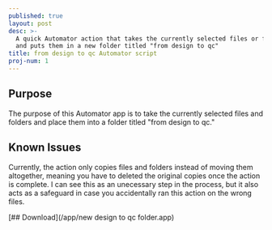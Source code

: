 ```yaml
---
published: true
layout: post
desc: >-
  A quick Automator action that takes the currently selected files or folders
  and puts them in a new folder titled "from design to qc"
title: from design to qc Automator script
proj-num: 1
---
```

## Purpose

The purpose of this Automator app is to take the currently selected files and folders and place them into a folder titled "from design to qc."

## Known Issues

Currently, the action only copies files and folders instead of moving them altogether, meaning you have to deleted the original copies once the action is complete. I can see this as an unecessary step in the process, but it also acts as a safeguard in case you accidentally ran this action on the wrong files.

[## Download](/app/new design to qc folder.app)
